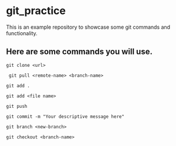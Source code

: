 # git_practice

This is an example repository to showcase some git commands and functionality.

## Here are some commands you will use.

``` git clone <url> ```

``` git pull <remote-name> <branch-name>```

``` git add . ``` 

``` git add <file name> ```

``` git push ```

``` git commit -m "Your descriptive message here" ```

``` git branch <new-branch> ```

``` git checkout <branch-name> ```
